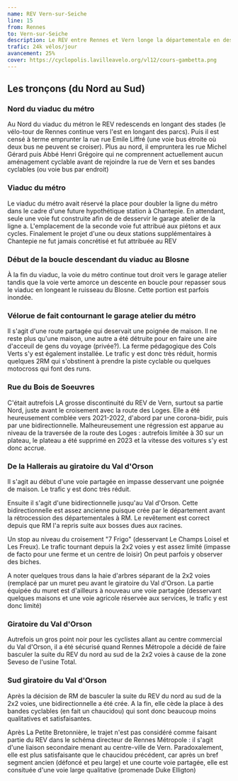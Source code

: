```yaml
---
name: REV Vern-sur-Seiche
line: 15
from: Rennes
to: Vern-sur-Seiche
description: Le REV entre Rennes et Vern longe la départementale en desservant le Val d'Orson. Il est prolongé par une liaison secondaire vers Saint Armel et Bourgbarré.
trafic: 24k vélos/jour
avancement: 25%
cover: https://cyclopolis.lavilleavelo.org/vl12/cours-gambetta.png
---
```


## Les tronçons (du Nord au Sud)

### Nord du viaduc du métro

Au Nord du viaduc du métron le REV redescends en longant des stades (le vélo-tour de Rennes continue vers l'est en longant des parcs).
Puis il est censé à terme emprunter la rue rue Emile Liffré (une voie bus étroite où deux bus ne peuvent se croiser).
Plus au nord, il empruntera les rue Michel Gérard puis Abbé Henri Grégoire qui ne comprennent actuellement aucun aménagement cyclable avant de rejoindre la rue de Vern et ses bandes cyclables (ou voie bus par endroit)

### Viaduc du métro

Le viaduc du métro avait réservé la place pour doubler la ligne du métro dans le cadre d'une future hypothétique station à Chantepie.
En attendant, seule une voie fut construite afin de de desservir le garage atelier de la ligne a.
L'emplacement de la seconde voie fut attribué aux piétons et aux cycles.
Finalement le projet d'une ou deux stations supplémentaires à Chantepie ne fut jamais concrétisé et fut attribuée au REV

### Début de la boucle descendant du viaduc au Blosne

À la fin du viaduc, la voie du métro continue tout droit vers le garage atelier tandis que la voie verte amorce un descente en boucle pour repasser sous le viaduc en longeant le ruisseau du Blosne.
Cette portion est parfois inondée.

### Vélorue de fait contournant le garage atelier du métro

Il s'agit d'une route partagée qui deservait une poignée de maison.
Il ne reste plus qu'une maison, une autre a été détruite pour en faire une aire d'acceuil de gens du voyage (privée?).
La ferme pédagogique des Cols Verts s'y est également installée.
Le trafic y est donc très réduit, hormis quelques 2RM qui s'obstinent à prendre la piste cyclable ou quelques motocross qui font des runs.

### Rue du Bois de Soeuvres

C'était autrefois LA grosse discontinuité du REV de Vern, surtout sa partie Nord, juste avant le croisement avec la route des Loges.
Elle a été heureusement comblée vers 2021-2022, d'abord par une corona-bidir, puis par une bidirectionnelle.
Malheureusement une régression est apparue au niveau de la traversée de la route des Loges : autrefois limitée à 30 sur un plateau, le plateau a été supprimé en 2023 et la vitesse des voitures s'y est donc accrue.


### De la Hallerais au giratoire du Val d'Orson

Il s'agit au début d'une voie partagée en impasse desservant une poignée de maison.
Le trafic y est donc très réduit.

Ensuite il s'agit d'une bidirectionnelle jusqu'au Val d'Orson.
Cette bidirectionnelle est assez ancienne puisque crée par le département avant la rétrocession des départementales à RM.
Le revêtement est correct depuis que RM l'a repris suite aux bosses dues aux racines.

Un stop au niveau du croisement "7 Frigo" (desservant Le Champs Loisel et Les Freux).
Le trafic tournant depuis la 2x2 voies y est assez limité (impasse de facto pour une ferme et un centre de loisir)
On peut parfois y observer des biches.

A noter quelques trous dans la haie d'arbres séparant de la 2x2 voies (remplacé par un muret peu avant le giratoire du Val d'Orson.
La partie équipée du muret est d'ailleurs à nouveau une voie partagée (desservant quelques maisons et une voie agricole réservée aux services, le trafic y est donc limité)

### Giratoire du Val d'Orson

Autrefois un gros point noir pour les cyclistes allant au centre commercial du Val d'Orson, il a été sécurisé quand Rennes Métropole a décidé de faire basculer la suite du REV du nord au sud de la 2x2 voies à cause de la zone Seveso de l'usine Total.

### Sud giratoire du Val d'Orson

Après la décision de RM de basculer la suite du REV du nord au sud de la 2x2 voies, une bidirectionnelle a été crée.
A la fin, elle cède la place à des bandes cyclables (en fait un chaucidou) qui sont donc beaucoup moins qualitatives et satisfaisantes.

Après La Petite Bretonnière, le trajet n'est pas considéré comme faisant partie du REV dans le schéma directeur de Rennes Métropole : il s'agit d'une liaison secondaire menant au centre-ville de Vern.
Paradoxalement, elle est plus satisfaisante que le chaucidou précédent, car après un bref segment ancien (défoncé et peu large) et une courte voie partagée, elle est consituée d'une voie large qualitative (promenade Duke Elligton)